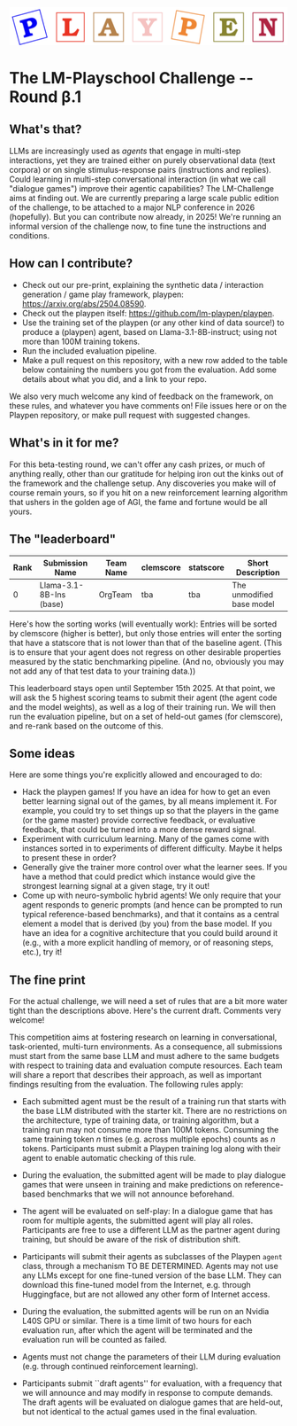 ![Playpen Logo](playpen-logo.png)

# The LM-Playschool Challenge -- Round β.1

## What's that?

LLMs are increasingly used as *agents* that engage in multi-step interactions, yet they are trained either on purely observational data (text corpora) or on single stimulus-response pairs (instructions and replies). Could learning in multi-step conversational interaction (in what we call "dialogue games") improve their agentic capabilities? The LM-Challenge aims at finding out. We are currently preparing a large scale public edition of the challenge, to be attached to a major NLP conference in 2026 (hopefully). But you can contribute now already, in 2025! We're running an informal version of the challenge now, to fine tune the instructions and conditions.

## How can I contribute?

- Check out our pre-print, explaining the synthetic data / interaction generation / game play framework, playpen: <https://arxiv.org/abs/2504.08590>.
- Check out the playpen itself: <https://github.com/lm-playpen/playpen>.
- Use the training set of the playpen (or any other kind of data source!) to produce a (playpen) agent, based on Llama-3.1-8B-instruct; using not more than 100M training tokens.
- Run the included evaluation pipeline. 
- Make a pull request on this repository, with a new row added to the table below containing the numbers you got from the evaluation. Add some details about what you did, and a link to your repo.

We also very much welcome any kind of feedback on the framework, on these rules, and whatever you have comments on! File issues here or on the Playpen repository, or make pull request with suggested changes.

## What's in it for me?

For this beta-testing round, we can't offer any cash prizes, or much of anything really, other than our gratitude for helping iron out the kinks out of the framework and the challenge setup. Any discoveries you make will of course remain yours, so if you hit on a new reinforcement learning algorithm that ushers in the golden age of AGI, the fame and fortune would be all yours.



## The "leaderboard"

| Rank | Submission Name | Team Name | clemscore | statscore | Short Description |
| ---------- | ------- | ------- | ------- | -------|------|
| 0 |  Llama-3.1-8B-Ins (base) | OrgTeam | tba | tba | The unmodified base model |


Here's how the sorting works (will eventually work): Entries will be sorted by clemscore (higher is better), but only those entries will enter the sorting that have a statscore that is not lower than that of the baseline agent. (This is to ensure that your agent does not regress on other desirable properties measured by the static benchmarking pipeline. (And no, obviously you may not add any of that test data to your training data.))

This leaderboard stays open until September 15th 2025. At that point, we will ask the 5 highest scoring teams to submit their agent (the agent code and the model weights), as well as a log of their training run. We will then run the evaluation pipeline, but on a set of held-out games (for clemscore), and re-rank based on the outcome of this.


## Some ideas

Here are some things you're explicitly allowed and encouraged to do:

- Hack the playpen games! If you have an idea for how to get an even better learning signal out of the games, by all means implement it. For example, you could try to set things up so that the players in the game (or the game master) provide corrective feedback, or evaluative feedback, that could be turned into a more dense reward signal.
- Experiment with curriculum learning. Many of the games come with instances sorted in to experiments of different difficulty. Maybe it helps to present these in order?
- Generally give the trainer more control over what the learner sees. If you have a method that could predict which instance would give the strongest learning signal at a given stage, try it out!
- Come up with neuro-symbolic hybrid agents! We only require that your agent responds to generic prompts (and hence can be prompted to run typical reference-based benchmarks), and that it contains as a central element a model that is derived (by you) from the base model. If you have an idea for a cognitive architecture that you could build around it (e.g., with a more explicit handling of memory, or of reasoning steps, etc.), try it!


## The fine print

For the actual challenge, we will need a set of rules that are a bit more water tight than the descriptions above. Here's the current draft. Comments very welcome!


This competition aims at fostering research on learning in conversational, task-oriented, multi-turn environments. As a consequence, all submissions must start from the same base LLM and must adhere to the same budgets with respect to training data and evaluation compute resources.
Each team will share a report that describes their approach, as well as important findings resulting from the evaluation. The following rules apply:

- Each submitted agent must be the result of a training run that starts with the base LLM distributed with the starter kit. There are no restrictions on the architecture, type of training data, or training algorithm, but a training run may not consume more than 100M tokens. Consuming the same training token $n$ times (e.g. across multiple epochs) counts as $n$ tokens. Participants must submit a Playpen training log along with their agent to enable automatic checking of this rule.

- During the evaluation, the submitted agent will be made to play dialogue games that were unseen in training and make predictions on reference-based benchmarks that we will not announce beforehand.

- The agent will be evaluated on self-play: In a dialogue game that has room for multiple agents, the submitted agent will play all roles. Participants are free to use a different LLM as the partner agent during training, but should be aware of the risk of distribution shift.

- Participants will submit their agents as subclasses of the Playpen `agent` class, through a mechanism TO BE DETERMINED. Agents may not use any LLMs except for one fine-tuned version of the base LLM. They can download this fine-tuned model from the Internet, e.g. through Huggingface, but are not allowed any other form of Internet access.

-  During the evaluation, the submitted agents will be run on an Nvidia L40S GPU or similar. There is a time limit of two hours for each evaluation run, after which the agent will be terminated and the evaluation run will be counted as failed.
- Agents must not change the parameters of their LLM during evaluation (e.g. through continued reinforcement learning).
- Participants submit ``draft agents'' for evaluation, with a frequency that we will announce and may modify in response to compute demands.
    The draft agents will be evaluated on dialogue games that are held-out, but not identical to the actual games used in the final evaluation.


